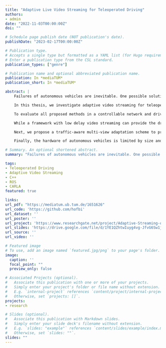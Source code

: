 ```yaml
---
title: "Adaptive Live Video Streaming for Teleoperated Driving"
authors:
- admin
date: "2022-11-03T00:00:00Z"
doi: ""

# Schedule page publish date (NOT publication's date).
publishDate: "2023-02-17T00:00:00Z"

# Publication type.
# Accepts a single type but formatted as a YAML list (for Hugo requirements).
# Enter a publication type from the CSL standard.
publication_types: ["genre"]

# Publication name and optional abbreviated publication name.
publication: In *mediaTUM*
publication_short: In *mediaTUM*

abstract: |
    Failures of autonomous vehicles are inevitable. One possible solution to cope with foreseeable failures is teleoperation. In teleoperated driving, a human operator controls the vehicle from a distance. The remote operator perceives the traffic situation via video streams from one or more cameras deployed in the vehicle. The control commands of the operator are transmitted to the vehicle. To resolve complex traffic situations and ensure safety, the operator requires a reliable low delay video transmission. This is particularly relevant for mobile networks with time-variant and limited transmission rates. To provide the remote operator with the best possible situation awareness, while matching the available transmission resources of the network, an adaptation scheme for the individual video streams is required.

    In this thesis, we investigate adaptive video streaming for teleoperated driving. We consider the entire pipeline of a general teleoperated driving system and we propose four main additions: an in-lab teledriving system and streaming pipeline, a driver situation awareness assessment system, a traffic-aware multi-view adaptation scheme, and a preprocessor rate control approach designed for the resource-constrained encoding hardware of autonomous vehicles.

    To evaluate all proposed methods in a controllable network and driving environment, we design a teleoperation framework that extends existing driving simulators by vehicle remote control. This framework includes a customizable user interface as well as a low delay video streaming pipeline. The streaming pipeline provides an adaptation interface for controlling the frame rate, frame size, bitrate, and quality of the video stream.

    While a framework with low delay video streaming can provide the driver with the necessary visual information to understand the current situation, there is no guarantee that the driver actually recognizes all relevant elements correctly. As the second main contribution, we therefore propose a method for assessing the driver situation awareness in realtime. The driver’s current situation awareness is measured using eye tracking and compared to the optimal situation awareness. The optimal situation awareness is estimated by a state-of-the-art region of interest prediction network, which we extended for multiple camera views. The proposed driver awareness model enables us to accurately measure the driver situation awareness, which has been validated in a user study for eight driving scenarios.

    Next, we propose a traffic-aware multi-view adaptation scheme to provide the operator with the best possible situation awareness for the current traffic situation. The adaptation scheme first estimates the importance of each camera view based on the vehicle’s realtime movement in traffic. Then, the optimal combination of frame rate, frame size, and target rate/quality is estimated using a quality-of-experience-driven multi-dimensional adaptation scheme to control the encoder of each individual video stream. Evaluated for three representative driving scenarios with a six camera setup, the proposed adaptation scheme increases the average video quality per camera by 5 % VMAF score compared to a uniform adaptation.

    Finally, the hardware of autonomous vehicles is limited by size and cost. The vehicle is therefore often restricted to a single hardware encoder. Encoding all camera views at the same time with a single encoder requires the combination of the individual frames into a single superframe. While this is a possible solution for streaming multiple camera views, it prevents the adaptation of the individual camera views. In this thesis, we propose a preprocessing concept that allows for individual rate/quality adaptation while using a single encoder. The preprocessing filters control the frame rate, frame size, and target rate/quality of the individual frames before combining them into a single superframe. For three representative driving scenarios, the proposed approach achieves the same video quality for the most important views as when using multiple encoders, while it causes only 1.8 % quality reduction on the remaining views. In comparison, an approach using a single encoder without preprocessing causes quality degradations of 4.5 % for the remaining views and even 5.6 % on the most important views.

# Summary. An optional shortened abstract.
summary: "Failures of autonomous vehicles are inevitable. One possible solution to cope with these failures is teleoperated driving, where a human operator controls the vehicle from a remote environment. In this thesis, adaptive video streaming for teleoperated driving is investigated to provide the operator with the best possible situation awareness when controlling the vehicle from remote. A teledriving framework for the adaptation of individual camera views based on the current traffic situation is developed. Additionally, a preprocessing filter concept is proposed that allows for individual rate/quality adaptation while considering the hardware limitations of autonomous vehicles."

tags:
- Teleoperated Driving
- Adaptive Video Streaming
- C++
- ROS
- CARLA
featured: true

links:
url_pdf: "https://mediatum.ub.tum.de/1651626"
url_code: 'https://github.com/hofbi'
url_dataset: ''
url_poster: ''
url_project: 'https://www.researchgate.net/project/Adaptive-Streaming-of-Sensor-Information-for-Teleoperator-Situation-Awareness'
url_slides: 'https://drive.google.com/file/d/1YE1QZhtwIuyg4vg-JfvG6Sw1jYmP3PN5/view'
url_source: ''
url_video: ''

# Featured image
# To use, add an image named `featured.jpg/png` to your page's folder.
image:
  caption: ''
  focal_point: ""
  preview_only: false

# Associated Projects (optional).
#   Associate this publication with one or more of your projects.
#   Simply enter your project's folder or file name without extension.
#   E.g. `internal-project` references `content/project/internal-project/index.md`.
#   Otherwise, set `projects: []`.
projects:
- research

# Slides (optional).
#   Associate this publication with Markdown slides.
#   Simply enter your slide deck's filename without extension.
#   E.g. `slides: "example"` references `content/slides/example/index.md`.
#   Otherwise, set `slides: ""`.
slides: ""
---
```

